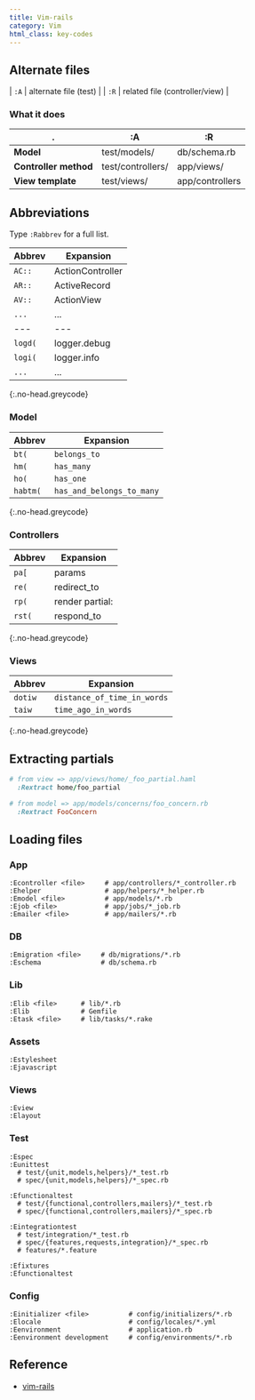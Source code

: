 ```yaml
---
title: Vim-rails
category: Vim
html_class: key-codes
---
```


## Alternate files

| `:A` | alternate file (test) |
| `:R` | related file (controller/view) |

### What it does

| .                     | :A                | :R              |
| --------------------- | ----------------- | --------------- |
| **Model**             | test/models/      | db/schema.rb    |
| **Controller method** | test/controllers/ | app/views/      |
| **View template**     | test/views/       | app/controllers |

## Abbreviations

Type `:Rabbrev` for a full list.

| Abbrev  | Expansion        |
| ------- | ---------------- |
| `AC::`  | ActionController |
| `AR::`  | ActiveRecord     |
| `AV::`  | ActionView       |
| `...`   | ...              |
| ---     | ---              |
| `logd(` | logger.debug     |
| `logi(` | logger.info      |
| `...`   | ...              |

{:.no-head.greycode}

### Model

| Abbrev   | Expansion                 |
| -------- | ------------------------- |
| `bt(`    | `belongs_to`              |
| `hm(`    | `has_many`                |
| `ho(`    | `has_one`                 |
| `habtm(` | `has_and_belongs_to_many` |

{:.no-head.greycode}

### Controllers

| Abbrev | Expansion       |
| ------ | --------------- |
| `pa[`  | params          |
| `re(`  | redirect_to     |
| `rp(`  | render partial: |
| `rst(` | respond_to      |

{:.no-head.greycode}

### Views

| Abbrev  | Expansion                   |
| ------- | --------------------------- |
| `dotiw` | `distance_of_time_in_words` |
| `taiw`  | `time_ago_in_words`         |

{:.no-head.greycode}

## Extracting partials

```rb
# from view => app/views/home/_foo_partial.haml
  :Rextract home/foo_partial

# from model => app/models/concerns/foo_concern.rb
  :Rextract FooConcern
```

## Loading files

### App

    :Econtroller <file>     # app/controllers/*_controller.rb
    :Ehelper                # app/helpers/*_helper.rb
    :Emodel <file>          # app/models/*.rb
    :Ejob <file>            # app/jobs/*_job.rb
    :Emailer <file>         # app/mailers/*.rb

### DB

    :Emigration <file>     # db/migrations/*.rb
    :Eschema               # db/schema.rb

### Lib

    :Elib <file>      # lib/*.rb
    :Elib             # Gemfile
    :Etask <file>     # lib/tasks/*.rake

### Assets

    :Estylesheet
    :Ejavascript

### Views

    :Eview
    :Elayout

### Test

    :Espec
    :Eunittest
      # test/{unit,models,helpers}/*_test.rb
      # spec/{unit,models,helpers}/*_spec.rb

    :Efunctionaltest
      # test/{functional,controllers,mailers}/*_test.rb
      # spec/{functional,controllers,mailers}/*_spec.rb

    :Eintegrationtest
      # test/integration/*_test.rb
      # spec/{features,requests,integration}/*_spec.rb
      # features/*.feature

    :Efixtures
    :Efunctionaltest

### Config

    :Einitializer <file>          # config/initializers/*.rb
    :Elocale                      # config/locales/*.yml
    :Eenvironment                 # application.rb
    :Eenvironment development     # config/environments/*.rb

## Reference

- [vim-rails](https://github.com/tpope/vim-rails)
